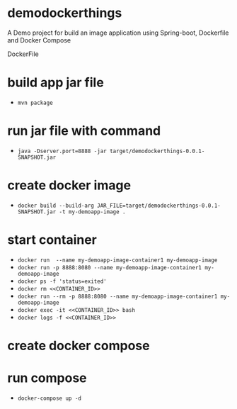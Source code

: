 # demodockerthings
A Demo project for build an image application using Spring-boot, Dockerfile and Docker Compose

DockerFile

# build app jar file
- `mvn package`

# run jar file with command
- `java -Dserver.port=8888 -jar target/demodockerthings-0.0.1-SNAPSHOT.jar`

# create docker image
- `docker build --build-arg JAR_FILE=target/demodockerthings-0.0.1-SNAPSHOT.jar -t my-demoapp-image .`

# start container
- `docker run  --name my-demoapp-image-container1 my-demoapp-image`
- `docker run -p 8888:8080 --name my-demoapp-image-container1 my-demoapp-image`
- `docker ps -f 'status=exited'`
- `docker rm <<CONTAINER_ID>>`
- `docker run --rm -p 8888:8080 --name my-demoapp-image-container1 my-demoapp-image`
- `docker exec -it <<CONTAINER_ID>> bash`
- `docker logs -f <<CONTAINER_ID>>`

# create docker compose
# run compose
- `docker-compose up -d`